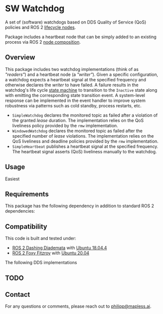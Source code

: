 # SW Watchdog

A set of (software) watchdogs based on DDS Quality of Service (QoS) policies and ROS 2 [lifecycle nodes](https://github.com/ros2/demos/blob/master/lifecycle/README.rst).

Package includes a heartbeat node that can be simply added to an existing process via ROS 2 [node composition](https://index.ros.org/doc/ros2/Tutorials/Composition/).

## Overview

This package includes two watchdog implementations (think of as *"readers"*) and a heartbeat node (a *"writer"*). Given a specific configuration, a watchdog expects a heartbeat signal at the specified frequency and otherwise declares the *writer* to have failed. A failure results in the watchdog's life cycle [state machine](https://design.ros2.org/articles/node_lifecycle.html) to transition to the `Inactive` state along with emitting the corresponding state transition event. A system-level response can be implemented in the event handler to improve system robustness via patterns such as cold standby, process restarts, etc.

* `SimpleWatchdog` declares the monitored topic as failed after a violation of the granted *lease* duration. The implementation relies on the QoS liveliness policy provided by the `rmw` implementation.
* `WindowedWatchdog` declares the monitored topic as failed after the specified number of *lease* violations. The implementation relies on the QoS liveliness and deadline policies provided by the `rmw` implementation.
* `SimpleHeartbeat` publishes a heartbeat signal at the specified frequency. The heartbeat signal asserts (QoS) liveliness manually to the watchdog. 

## Usage

Easiest 

## Requirements

This package has the following dependency in addition to standard ROS 2 dependencies:


## Compatibility

This code is built and tested under:

* [ROS 2 Dashing Diademata](https://index.ros.org/doc/ros2/Installation/Dashing/) with [Ubuntu 18.04.4](http://releases.ubuntu.com/18.04/)
* [ROS 2 Foxy Fitzroy](https://index.ros.org/doc/ros2/Installation/Foxy/) with [Ubuntu 20.04](http://releases.ubuntu.com/20.04/)

The following DDS implementations 

## TODO

## Contact

For any questions or comments, please reach out to <philipp@mapless.ai>.
